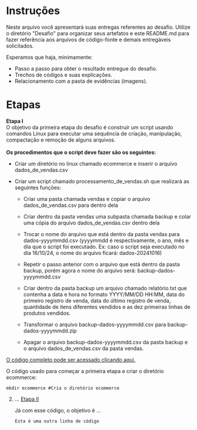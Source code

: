 # Instruções

Neste arquivo você apresentará suas entregas referentes ao desafio. Utilize o diretório "Desafio" para organizar seus artefatos e este README.md para fazer referência aos arquivos de código-fonte e demais entregáveis solicitados.

Esperamos que haja, minimamente:

- Passo a passo para obter o resultado entregue do desafio.
- Trechos de códigos e suas explicações.
- Relacionamento com a pasta de evidências (imagens).


# Etapas


**Etapa I**  
    O objetivo da primeira etapa do desafio é construir um script usando comandos Linux para executar uma sequência de criação, manipulação, compactação e remoção de alguns arquivos.  <br><br> 
**Os procedimentos que o script deve fazer são os seguintes:**

- Criar um diretório no linux chamado ecommerce e inserir o arquivo dados_de_vendas.csv  

- Criar um script chamado processamento_de_vendas.sh que realizará as seguintes funções:

    - Criar uma pasta chamada vendas e copiar o arquivo dados_de_vendas.csv para dentro dela

    - Criar dentro da pasta vendas uma subpasta chamada backup e colar uma cópia do arquivo dados_de_vendas.csv dentro dela

    - Trocar o nome do arquivo que está dentro da pasta vendas para dados-yyyymmdd.csv (yyyymmdd é respectivamente, o ano, mês e dia que o script foi executado. Ex: caso o script seja executado no dia 16/10/24, o nome do arquivo ficará: dados-20241016)

    - Repetir o passo anterior com o arquivo que está dentro da pasta backup, porém agora o nome do arquivo será: backup-dados-yyyymmdd.csv

    - Criar dentro da pasta backup um arquivo chamado relatório.txt que contenha a data e hora no formato YYYY/MM/DD HH:MM, data do primeiro registro de venda, data do último registro de venda, quantidade de itens diferentes vendidos e as dez primeiras linhas de produtos vendidos.  

    - Transformar o arquivo backup-dados-yyyymmdd.csv para backup-dados-yyyymmdd.zip  

    - Apagar o arquivo backup-dados-yyyymmdd.csv da pasta backup e o arquivo dados_de_vendas.csv da pasta vendas.  

[O código completo pode ser acessado clicando aqui.](/Sprint%201/Desafio/etapa-1/processamento_de_vendas.sh)  

    
O código usado para começar a primeira etapa e criar o diretório ecommerce:
    
    mkdir ecommerce #Cria o diretório ecommerce  
    
    
    

2. ... [Etapa II](etapa-2)

    Já com esse código, o objetivo é ...

    ```
    Esta é uma outra linha de código
    ```
    



